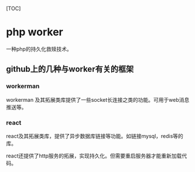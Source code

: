 [TOC]

# php worker

一种php的持久化救赎技术。

## github上的几种与worker有关的框架

### workerman

workerman 及其拓展类库提供了一些socket长连接之类的功能。可用于web消息推送等。

### react

react及其拓展类库，提供了异步数据库链接等功能。如链接mysql，redis等的库。

react还提供了http服务的拓展，实现持久化。但需要重启服务器才能重新加载代码。